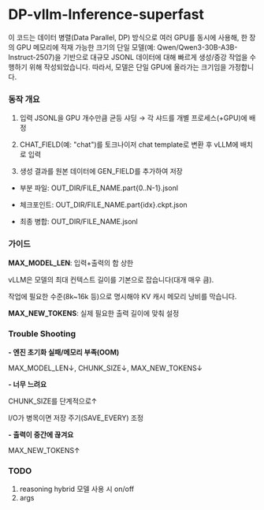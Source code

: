 # DP-vllm-Inference-superfast

이 코드는 데이터 병렬(Data Parallel, DP) 방식으로 여러 GPU를 동시에 사용해, 한 장의 GPU 메모리에 적재 가능한 크기의 단일 모델(예: Qwen/Qwen3-30B-A3B-Instruct-2507)을 기반으로 대규모 JSONL 데이터에 대해 빠르게 생성/증강 작업을 수행하기 위해 작성되었습니다. 따라서, 모델은 단일 GPU에 올라가는 크기임을 가정합니다. 

### 동작 개요

1. 입력 JSONL을 GPU 개수만큼 균등 샤딩 → 각 샤드를 개별 프로세스(+GPU)에 배정

2. CHAT_FIELD(예: "chat")를 토크나이저 chat template로 변환 후 vLLM에 배치로 입력

3. 생성 결과를 원본 데이터에 GEN_FIELD를 추가하여 저장

- 부분 파일: OUT_DIR/FILE_NAME.part{0..N-1}.jsonl

- 체크포인트: OUT_DIR/FILE_NAME.part{idx}.ckpt.json

- 최종 병합: OUT_DIR/FILE_NAME.jsonl

### 가이드

**MAX_MODEL_LEN**: 입력+출력의 합 상한

vLLM은 모델의 최대 컨텍스트 길이를 기본으로 잡습니다(대개 매우 큼).

작업에 필요한 수준(8k~16k 등)으로 명시해야 KV 캐시 메모리 낭비를 막습니다.

**MAX_NEW_TOKENS**: 실제 필요한 출력 길이에 맞춰 설정

### Trouble Shooting
**- 엔진 초기화 실패/메모리 부족(OOM)**

MAX_MODEL_LEN↓, CHUNK_SIZE↓, MAX_NEW_TOKENS↓
    
**- 너무 느려요**

CHUNK_SIZE를 단계적으로↑
    
I/O가 병목이면 저장 주기(SAVE_EVERY) 조정

**- 출력이 중간에 끊겨요**
    
MAX_NEW_TOKENS↑

### TODO
1. reasoning hybrid 모델 사용 시 on/off
2. args

